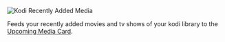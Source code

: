 ![Kodi Recently Added Media](https://github.com/custom-components/sensor.kodi_recently_added/raw/master/example.png)

Feeds your recently added movies and tv shows of your kodi library to the
[Upcoming Media Card](https://github.com/custom-cards/upcoming-media-card).
